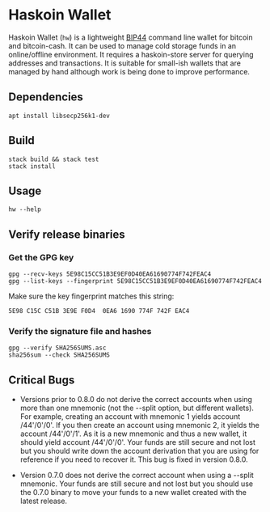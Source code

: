 # Haskoin Wallet

Haskoin Wallet (`hw`) is a lightweight [BIP44] command line wallet for bitcoin
and bitcoin-cash. It can be used to manage cold storage funds in an
online/offline environment. It requires a haskoin-store server for querying
addresses and transactions. It is suitable for small-ish wallets that are
managed by hand although work is being done to improve performance.

## Dependencies

```console
apt install libsecp256k1-dev
```

## Build

```console
stack build && stack test
stack install
```

## Usage

```console
hw --help
```

## Verify release binaries

### Get the GPG key

```console
gpg --recv-keys 5E98C15CC51B3E9EF0D40EA61690774F742FEAC4
gpg --list-keys --fingerprint 5E98C15CC51B3E9EF0D40EA61690774F742FEAC4
```

Make sure the key fingerprint matches this string:

```console
5E98 C15C C51B 3E9E F0D4  0EA6 1690 774F 742F EAC4
```

### Verify the signature file and hashes

```console
gpg --verify SHA256SUMS.asc
sha256sum --check SHA256SUMS
```

## Critical Bugs

* Versions prior to 0.8.0 do not derive the correct accounts when using more
  than one mnemonic (not the --split option, but different wallets). For
  example, creating an account with mnemonic 1 yields account /44'/0'/0'. If you
  then create an account using mnemonic 2, it yields the account /44'/0'/1'. As
  it is a new mnemonic and thus a new wallet, it should yield account
  /44'/0'/0'. Your funds are still secure and not lost but you should write down
  the account derivation that you are using for reference if you need to recover
  it. This bug is fixed in version 0.8.0.

* Version 0.7.0 does not derive the correct account when using a --split
  mnemonic. Your funds are still secure and not lost but you should use the
  0.7.0 binary to move your funds to a new wallet created with the latest
  release.

[BIP32]: https://github.com/bitcoin/bips/blob/master/bip-0032.mediawiki
[BIP32]: https://github.com/bitcoin/bips/blob/master/bip-0039.mediawiki
[BIP44]: https://github.com/bitcoin/bips/blob/master/bip-0044.mediawiki
